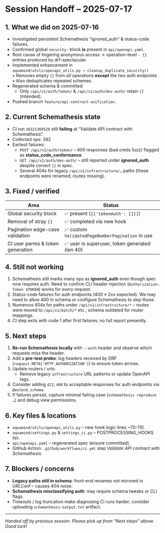 # Session Handoff – **2025-07-17**

## 1. What we did on 2025-07-16

* Investigated persistent Schemathesis “ignored_auth” & status-code failures.
* Confirmed global `security:` block **is** present in `api/openapi.yaml`.
* Root cause of lingering anonymous access → operation-level `- {}` entries produced by drf-spectacular.
* Implemented enhancement in  
  `aquamind/utils/openapi_utils.py → cleanup_duplicate_security()`  
  • Removes empty `{}` from *all* operations **except** the two auth endpoints  
  • Also deduplicates repeated schemes.
* Regenerated schema & committed:
  * Only `/api/v1/auth/token/` & `/api/v1/auth/dev-auth/` retain `{}` (intended).
* Pushed branch `feature/api-contract-unification`.

## 2. Current Schemathesis state

* CI run `16321368520` still **failing** at “Validate API contract with Schemathesis”.
* Collected ops: 392
* Earliest failures:
  * `POST /api/v1/auth/token/` – 400 responses (bad creds fuzz) flagged as **status_code_conformance**.
  * `GET /api/v1/auth/dev-auth/` – still reported under **ignored_auth** despite correct `{}` in spec.
  * Several 404s for legacy `/api/v1/infrastructure/…` paths (these endpoints were renamed; routes missing).

## 3. Fixed / verified

| Area | Status |
|------|--------|
| Global security block | ✅ present (`[{'tokenAuth': []}]`) |
| Removal of stray `{}` | ✅ completed via new hook |
| Pagination edge-case validation | ✅ custom `ValidatedPageNumberPagination` in use |
| CI user perms & token generation | ✅ user is superuser, token generated (len 40) |

## 4. Still not working

1. Schemathesis still marks many ops as **ignored_auth** even though spec now requires auth. Need to confirm CLI header injection (`Authorization: Token $TOKEN`) works for *every* request.
2. Status-code failures for auth endpoints (400 ≠ 2xx expected). We may need to allow 400 in schema or configure Schemathesis to skip those.
3. Numerous 404s for paths under `/api/v1/infrastructure/*` – routes were moved to `/api/v1/batch/*` etc.; schema outdated for router mappings.
4. CI step exits with code 1 after first failures; no full report presently.

## 5. Next steps

1. **Re-run Schemathesis locally** with `--auth` header and observe which requests miss the header.
2. Add a **pre-test probe**: log headers received by DRF (`request.META['HTTP_AUTHORIZATION']`) to ensure token arrives.
3. Update routers / urls:
   * Remove legacy `infrastructure` URL patterns or update OpenAPI tags.
4. Consider adding `422`, `400` to acceptable responses for auth endpoints via `@extend_schema`.
5. If failures persist, capture minimal failing case (`schemathesis reproduce …`) and debug view permissions.

## 6. Key files & locations

* `aquamind/utils/openapi_utils.py` – new hook logic lines ~70-110.
* `aquamind/settings.py` & `settings_ci.py` – POSTPROCESSING_HOOKS list.
* `api/openapi.yaml` – regenerated spec (ensure committed).
* GitHub Action: `.github/workflows/ci.yml` step _Validate API contract with Schemathesis_.

## 7. Blockers / concerns

* **Legacy paths still in schema**: front-end renames not mirrored in URLConf – causes 404 noise.
* **Schemathesis misclassifying auth**: may require schema tweaks or CLI flags.
* Timeouts / log truncation make diagnosing CI runs harder; consider uploading `schemathesis-output.txt` artifact.

---

_Handed off by previous session.  Please pick up from “Next steps” above. Good luck!_
